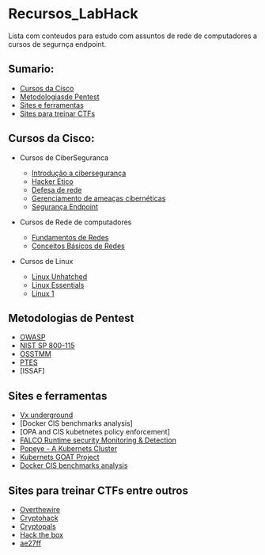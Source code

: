 # Recursos_LabHack

Lista com conteudos para estudo com assuntos de rede de computadores a cursos de segurnça endpoint.

## Sumario:

- [Cursos da Cisco](#Cursos-da-Cisco)
- [Metodologiasde Pentest](#Metodologias-de-Pentest)
- [Sites e ferramentas](#Sites-e-ferrmentas)
- [Sites para treinar CTFs](#Sites-para-treinar-CTFs-entre-outros)


## Cursos da Cisco:

- Cursos de CiberSeguranca
  - [Introdução a cibersegurança](https://www.netacad.com/pt/courses/introduction-to-cybersecurity?courseLang=pt-BR)
  - [Hacker Etico](https://www.netacad.com/pt/courses/ethical-hacker?courseLang=en-US)
  - [Defesa de rede](https://www.netacad.com/pt/courses/network-defense?courseLang=pt-BR)
  - [Gerenciamento de ameaças cibernéticas](https://www.netacad.com/pt/courses/cyber-threat-management?courseLang=pt-BR)
  - [Segurança Endpoint](https://www.netacad.com/pt/courses/endpoint-security?courseLang=pt-BR)

- Cursos de Rede de computadores
  - [Fundamentos de Redes](https://www.netacad.com/pt/courses/networking-essentials?courseLang=pt-BR)
  - [Conceitos Básicos de Redes](https://www.netacad.com/pt/courses/networking-basics?courseLang=pt-BR)

- Cursos de Linux
  - [Linux Unhatched](https://www.netacad.com/pt/courses/linux-unhatched?courseLang=pt-BR)
  - [Linux Essentials](https://www.netacad.com/pt/courses/linux-essentials?courseLang=en-US)
  - [Linux 1](https://www.netacad.com/pt/courses/linux-1?courseLang=en-US)

## Metodologias de Pentest

- [OWASP](https://owasp.org/)
- [NIST SP 800-115](https://csrc.nist.gov/publications/detail/sp/800-115/final)
- [OSSTMM](https://www.isecom.org/)
- [PTES](http://www.pentest-standard.org/)
- [ISSAF]

## Sites e ferramentas
 
- [Vx underground](https://vx-underground.org/)
- [Docker CIS benchmarks analysis]
- [OPA and CIS kubetnetes policy enforcement]
- [FALCO Runtime security Monitoring & Detection](https://github.com/falcosecurity/falco)
- [Popeye - A Kubernets Cluster](https://popeyecli.io/)
- [Kubernets GOAT Project](https://madhuakula.com/kubernetes-goat/docs/)
- [Docker CIS benchmarks analysis](https://github.com/docker/docker-bench-security)

## Sites para treinar CTFs entre outros

- [Overthewire](https://overthewire.org/)
- [Cryptohack](https://cryptohack.org/)
- [Cryptopals](https://cryptopals.com/)
- [Hack the box](https://account.hackthebox.com/)
- [ae27ff](https://ae27ff.com/about.php)
  



